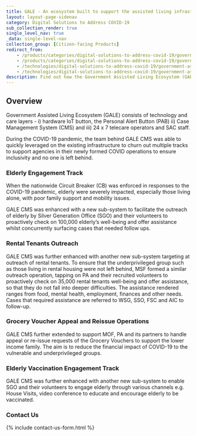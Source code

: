 ```yaml
---
title: GALE - An ecosystem built to support the assisted living infrastructure in Singapore
layout: layout-page-sidenav
category: Digital Solutions to Address COVID-19
sub_collection_render: true
single_level_nav: true
_data: single-level-nav
collection_group: [Citizen-facing Products]
redirect_from:
    - /products/categories/digital-solutions-to-address-covid-19/government-assisted-living-ecosystem/
    - /products/categories/digital-solutions-to-address-covid-19/government-assisted-living-ecosystem.html
    - /technologies/digital-solutions-to-address-covid-19/government-assisted-living-ecosystem/
    - /technologies/digital-solutions-to-address-covid-19/government-assisted-living-ecosystem.html
description: Find out how the Government Assisted Living Ecosystem (GALE) supports seniors, rental tenants and lower income families amidst the COVID-19 pandemic.
---
```


## Overview

Government Assisted Living Ecosystem (GALE) consists of technology and care layers - i) hardware IoT button, the Personal Alert Button (PAB)
ii) Case Management System (CMS) and iii) 24 x 7 telecare operators and SAC staff.

During the COVID-19 pandemic, the team behind GALE CMS was able to quickly leveraged on the existing infrastructure to churn out multiple tracks to support
agencies in their newly formed COVID operations to ensure inclusivity and no one is left behind.

### Elderly Engagement Track

When the nationwide Circuit Breaker (CB) was enforced in responses to the COVID-19 pandemic, elderly were severely impacted, especially those living alone,
with poor family support and mobility issues.

GALE CMS was enhanced with a new sub-system to facilitate the outreach of elderly by Silver Generation Office (SGO) and their volunteers to proactively
check on 100,000 elderly’s well-being and offer assistance whilst concurrently surfacing cases that needed follow ups.

### Rental Tenants Outreach

GALE CMS was further enhanced with another new sub-system targeting at outreach of rental tenants. To ensure that the underprivileged group such as those
living in rental housing were not left behind, MSF formed a similar outreach operation, tapping on PA and their recruited volunteers to proactively check
on 35,000 rental tenants well-being and offer assistance, so that they do not fall into deeper difficulties. The assistance rendered ranges from food,
mental health, employment, finances and other needs. Cases that required assistance are referred to WSG, SSO, FSC and AIC to follow-up.

### Grocery Voucher Appeal and Reissue Operations

GALE CMS further extended to support MOF, PA and its partners to handle appeal or re-issue requests of the Grocery Vouchers to support the lower income family.
The aim is to reduce the financial impact of COVID-19 to the vulnerable and underprivileged groups.

### Elderly Vaccination Engagement Track

GALE CMS was further enhanced with another new sub-system to enable SGO and their volunteers to engage elderly through various channels e.g. House Visits,
video conference to educate and encourage elderly to be vaccinated.

### Contact Us

{% include contact-us-form.html %}
